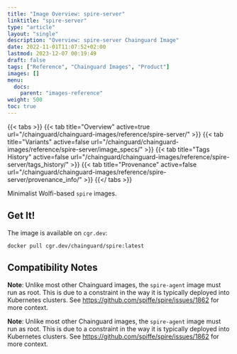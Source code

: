 ```yaml
---
title: "Image Overview: spire-server"
linktitle: "spire-server"
type: "article"
layout: "single"
description: "Overview: spire-server Chainguard Image"
date: 2022-11-01T11:07:52+02:00
lastmod: 2023-12-07 00:19:49
draft: false
tags: ["Reference", "Chainguard Images", "Product"]
images: []
menu: 
  docs: 
    parent: "images-reference"
weight: 500
toc: true
---
```


{{< tabs >}}
{{< tab title="Overview" active=true url="/chainguard/chainguard-images/reference/spire-server/" >}}
{{< tab title="Variants" active=false url="/chainguard/chainguard-images/reference/spire-server/image_specs/" >}}
{{< tab title="Tags History" active=false url="/chainguard/chainguard-images/reference/spire-server/tags_history/" >}}
{{< tab title="Provenance" active=false url="/chainguard/chainguard-images/reference/spire-server/provenance_info/" >}}
{{</ tabs >}}



<!--overview:start-->
Minimalist Wolfi-based `spire` images.
<!--overview:end-->

<!--getting:start-->
## Get It!
The image is available on `cgr.dev`:

```
docker pull cgr.dev/chainguard/spire:latest
```
<!--getting:end-->

<!--compatibility:start-->
## Compatibility Notes

**Note**: Unlike most other Chainguard images, the `spire-agent` image must run as root.
This is due to a constraint in the way it is typically deployed into Kubernetes clusters.
See https://github.com/spiffe/spire/issues/1862 for more context.

<!--compatibility:end-->

<!--body:start-->

**Note**: Unlike most other Chainguard images, the `spire-agent` image must run as root.
This is due to a constraint in the way it is typically deployed into Kubernetes clusters.
See https://github.com/spiffe/spire/issues/1862 for more context.
<!--body:end-->

